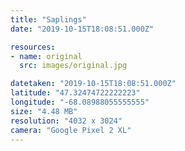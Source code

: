 ```yaml
---
title: "Saplings"
date: "2019-10-15T18:08:51.000Z"

resources:
- name: original
  src: images/original.jpg

datetaken: "2019-10-15T18:08:51.000Z"
latitude: "47.32474722222223"
longitude: "-68.08988055555555"
size: "4.48 MB"
resolution: "4032 x 3024"
camera: "Google Pixel 2 XL"
---
```

